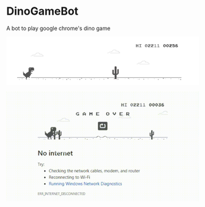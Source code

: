 # DinoGameBot
A bot to play google chrome's dino game

![alt text](https://github.com/shivamsansare/DinoGameBot/blob/master/screenshots/Screenshot.PNG)

![Watch the video](https://github.com/shivamsansare/DinoGameBot/blob/master/screenshots/recording.gif)
